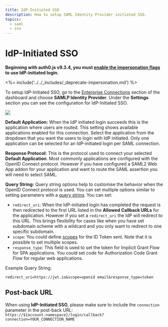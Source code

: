 ```yaml
---
title: IdP-Initiated SSO
description: How to setup SAML Identity Provider initiated SSO.
topics:
  - saml
  - sso
---
```


# IdP-Initiated SSO

**Beginning with auth0.js v9.3.4, you must [enable the impersonation flags](/user-profile/user-impersonation#enable-impersonation) to use IdP-initiated login.**

<%= include('../../_includes/_deprecate-impersonation.md') %>

To setup IdP-Initiated SSO, go to the [Enterprise Connections](${manage_url}/#/connections/enterprise) section of the dashboard and choose **SAMLP Identity Provider**. Under the **Settings** section you can see the configuration for IdP-Initiated SSO.

![](/media/articles/protocols/saml/idp-init-sso.png)

**Default Application:** When the IdP initiated login succeeds this is the application where users are routed. This setting shows available applications enabled for this connection. Select the application from the dropdown that you want the users to login with IdP initiated. Only one application can be selected for an IdP-initiated login per SAML connection.

**Response Protocol:** This is the protocol used to connect your selected **Default Application**. Most commonly applications are configured with the OpenID Connect protocol. However if you have configured a SAML2 Web App addon for your application and want to route the SAML assertion you will need to select SAML.

**Query String:** Query string options help to customise the behavior when the OpenID Connect protocol is used. You can set multiple options similar to setting parameters with a [query string](https://en.wikipedia.org/wiki/Query_string). You can set:

* `redirect_uri`: When the IdP-initiated login has completed the request is then redirected to the first URL listed in the **Allowed Callback URLs** for the application. However if you set a `redirect_uri` the IdP will redirect to this URL. This brings flexibility for cases like when you have set subdomain scheme with a wildcard and you only want to redirect to one specific subdomain.
* `scope`: You could define [scopes](/scopes) for the ID Token sent. Note that it is possible to set multiple scopes.
* `response_type`: This field is used to set the token for Implicit Grant Flow for SPA applications. You could set code for Authorization Code Grant Flow for regular web applications.

Example Query String:

`redirect_uri=https://jwt.io&scope=openid email&response_type=token`

## Post-back URL

When using **IdP-Initiated SSO**, please make sure to include the `connection` parameter in the post-back URL: `https://${account.namespace}/login/callback?connection=YOUR_CONNECTION_NAME`